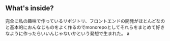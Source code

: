 ## What's inside?

完全に私の趣味で作っているリポジトリ、フロントエンドの開発がほとんどなのと基本的におんなじものをよく作るのでmonorepoとしてそれらをまとめて好きなように作ったらいいんじゃないかという発想で生まれた。
a
